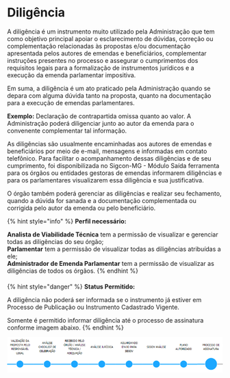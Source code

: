 # Diligência

A diligência é um instrumento muito utilizado pela Administração que tem como objetivo principal apoiar o esclarecimento de dúvidas, correção ou complementação relacionadas às propostas e/ou documentação apresentada pelos autores de emendas e beneficiários, complementar instruções presentes no processo e assegurar o cumprimentos dos requisitos legais para a formalização de instrumentos jurídicos e a execução da emenda parlamentar impositiva.

Em suma, a diligência é um ato praticado pela Administração quando se depara com alguma dúvida tanto na proposta, quanto na documentação para a execução de emendas parlamentares.

**Exemplo:** Declaração de contrapartida omissa quanto ao valor. A Administração poderá diligenciar junto ao autor da emenda para o convenente complementar tal informação.

As diligências são usualmente encaminhadas aos autores de emendas e beneficiários por meio de e-mail, mensagens e informadas em contato telefônico. Para facilitar o acompanhamento dessas diligências e de seu cumprimento, foi disponibilizada no Sigcon-MG - Módulo Saída ferramenta para os órgãos ou entidades gestoras de emendas informarem diligências e para os parlamentares visualizarem essa diligência e sua justificativa.

O órgão também poderá gerenciar as diligências e realizar seu fechamento, quando a dúvida for sanada e a documentação complementada ou corrigida pelo autor da emenda ou pelo beneficiário.

{% hint style="info" %}
**Perfil necessário:**

**Analista de Viabilidade Técnica**  tem a permissão de visualizar e gerenciar todas as diligências do seu órgão;  
**Parlamentar**  tem a permissão de visualizar todas as diligências atribuídas a ele;  
**Administrador de Emenda Parlamentar**  tem a permissão de visualizar as diligências de todos os órgãos.
{% endhint %}

#### 

{% hint style="danger" %}
**Status Permitido:**

A diligência não poderá ser informada se o instrumento já estiver em Processo de Publicação ou Instrumento Cadastrado Vigente.

Somente é permitido informar diligência até o processo de assinatura conforme imagem abaixo.
{% endhint %}

![Status permitido para informar dilig&#xEA;ncia](../../.gitbook/assets/image%20%28215%29.png)

